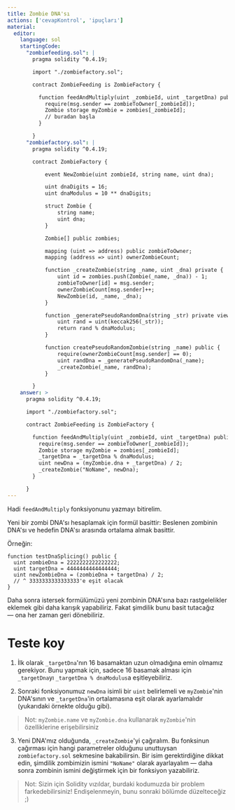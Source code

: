 ```yaml
---
title: Zombie DNA'sı
actions: ['cevapKontrol', 'ipuçları']
material:
  editor:
    language: sol
    startingCode:
      "zombiefeeding.sol": |
        pragma solidity ^0.4.19;

        import "./zombiefactory.sol";

        contract ZombieFeeding is ZombieFactory {

          function feedAndMultiply(uint _zombieId, uint _targetDna) public {
            require(msg.sender == zombieToOwner[_zombieId]);
            Zombie storage myZombie = zombies[_zombieId];
            // buradan başla
          }

        }
      "zombiefactory.sol": |
        pragma solidity ^0.4.19;

        contract ZombieFactory {

            event NewZombie(uint zombieId, string name, uint dna);

            uint dnaDigits = 16;
            uint dnaModulus = 10 ** dnaDigits;

            struct Zombie {
                string name;
                uint dna;
            }

            Zombie[] public zombies;

            mapping (uint => address) public zombieToOwner;
            mapping (address => uint) ownerZombieCount;

            function _createZombie(string _name, uint _dna) private {
                uint id = zombies.push(Zombie(_name, _dna)) - 1;
                zombieToOwner[id] = msg.sender;
                ownerZombieCount[msg.sender]++;
                NewZombie(id, _name, _dna);
            }

            function _generatePseudoRandomDna(string _str) private view returns (uint) {
                uint rand = uint(keccak256(_str));
                return rand % dnaModulus;
            }

            function createPseudoRandomZombie(string _name) public {
                require(ownerZombieCount[msg.sender] == 0);
                uint randDna = _generatePseudoRandomDna(_name);
                _createZombie(_name, randDna);
            }

        }
    answer: >
      pragma solidity ^0.4.19;

      import "./zombiefactory.sol";

      contract ZombieFeeding is ZombieFactory {

        function feedAndMultiply(uint _zombieId, uint _targetDna) public {
          require(msg.sender == zombieToOwner[_zombieId]);
          Zombie storage myZombie = zombies[_zombieId];
          _targetDna = _targetDna % dnaModulus;
          uint newDna = (myZombie.dna + _targetDna) / 2;
          _createZombie("NoName", newDna);
        }

      }
---
```


Hadi `feedAndMultiply` fonksiyonunu yazmayı bitirelim.

Yeni bir zombi DNA'sı hesaplamak için formül basittir: Beslenen zombinin DNA'sı ve hedefin DNA'sı arasında ortalama almak basittir. 

Örneğin:

```
function testDnaSplicing() public {
  uint zombieDna = 2222222222222222;
  uint targetDna = 4444444444444444;
  uint newZombieDna = (zombieDna + targetDna) / 2;
  // ^ 3333333333333333'e eşit olacak
}
```

Daha sonra istersek formülümüzü yeni zombinin DNA'sına bazı rastgelelikler eklemek gibi daha karışık yapabiliriz. Fakat şimdilik bunu basit tutacağız — ona her zaman geri dönebiliriz.

# Teste koy

1. İlk olarak `_targetDna`'nın 16 basamaktan uzun olmadığına emin olmamız gerekiyor. Bunu yapmak için, sadece 16 basamak alması için `_targetDna`yı `_targetDna % dnaModulus`a eşitleyebiliriz.

2. Sonraki fonksiyonumuz `newDna` isimli bir `uint` belirlemeli ve `myZombie`'nin DNA'sının ve `_targetDna`'in ortalamasına eşit olarak ayarlamalıdır (yukarıdaki örnekte olduğu gibi).

  > Not: `myZombie.name` ve `myZombie.dna` kullanarak `myZombie`'nin özelliklerine erişebilirsiniz

3. Yeni DNA'mız olduğunda, `_createZombie`'yi çağıralım. Bu fonksinun çağırması için hangi parametreler olduğunu unuttuysan `zombiefactory.sol` sekmesine bakabilirsin. Bir isim gerektirdiğine dikkat edin, şimdilik zombimizin ismini `"NoName"` olarak ayarlayalım — daha sonra zombinin ismini değiştirmek için bir fonksiyon yazabiliriz.

> Not: Sizin için Solidity vızıldar, burdaki kodumuzda bir problem farkedebilirsiniz! Endişelenmeyin, bunu sonraki bölümde düzelteceğiz ;)
